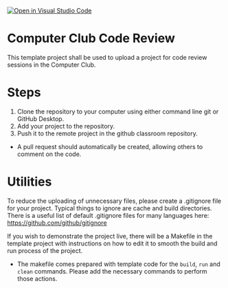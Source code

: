 [![Open in Visual Studio Code](https://classroom.github.com/assets/open-in-vscode-c66648af7eb3fe8bc4f294546bfd86ef473780cde1dea487d3c4ff354943c9ae.svg)](https://classroom.github.com/online_ide?assignment_repo_id=9509531&assignment_repo_type=AssignmentRepo)
# Computer Club Code Review
This template project shall be used to upload a project for code review sessions in the Computer Club.

# Steps
1) Clone the repository to your computer using either command line git or GitHub Desktop.
2) Add your project to the repository. 
3) Push it to the remote project in the github classroom repository. 
* A pull request should automatically be created, allowing others to comment on the code.

# Utilities
To reduce the uploading of unnecessary files, please create a .gitignore file for your project. Typical things to ignore are cache and build directories. There is a useful list of default .gitignore files for many languages here: https://github.com/github/gitignore

If you wish to demonstrate the project live, there will be a Makefile in the template project with instructions on how to edit it to smooth the build and run process of the project.
* The makefile comes prepared with template code for the `build`, `run` and `clean` commands. Please add the necessary commands to perform those actions.
